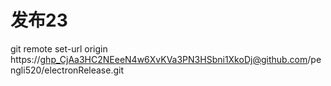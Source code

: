 # 发布23


git remote set-url origin https://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@github.com/pengli520/electronRelease.git